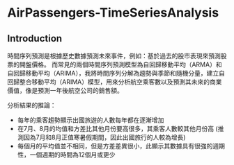 # AirPassengers-TimeSeriesAnalysis
## Introduction
時間序列預測是根據歷史數據預測未來事件，例如：基於過去的股市表現來預測股票的開盤價格。
而常見的兩個時間序列預測模型為自回歸移動平均（ARMA）和自回歸移動平均（ARIMA），我將時間序列分解為趨勢與季節和隨機分量，建立自回歸整合移動平均（ARIMA）模型，用來分析航空乘客數以及預測其未來的商業價值，像是預測一年後航空公司的銷售額。

分析結果的推論：
- 每年的乘客趨勢顯示出國旅遊的人數每年都在逐漸增加
- 在7月、8月的均值和方差比其他月份要高很多，其乘客人數較其他月份高 (推測因為7月和8月正值寒暑假期間，因此出國旅行的人較為增長)
- 每個月的平均值並不相同，但是方差差異很小，此顯示其數據具有很強的週期性，一個週期的時間為12個月或更少
